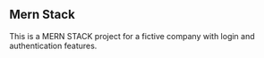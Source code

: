 ## Mern Stack

This is a MERN STACK project for a fictive company with login and authentication features.

